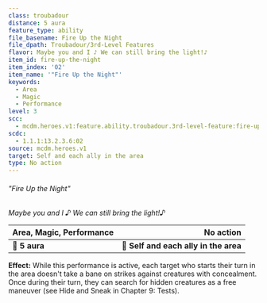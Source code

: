 ```yaml
---
class: troubadour
distance: 5 aura
feature_type: ability
file_basename: Fire Up the Night
file_dpath: Troubadour/3rd-Level Features
flavor: Maybe you and I ♪ We can still bring the light!♪
item_id: fire-up-the-night
item_index: '02'
item_name: '"Fire Up the Night"'
keywords:
  - Area
  - Magic
  - Performance
level: 3
scc:
  - mcdm.heroes.v1:feature.ability.troubadour.3rd-level-feature:fire-up-the-night
scdc:
  - 1.1.1:13.2.3.6:02
source: mcdm.heroes.v1
target: Self and each ally in the area
type: No action
---
```


###### "Fire Up the Night"

*Maybe you and I ♪ We can still bring the light!♪*

| **Area, Magic, Performance** |                         **No action** |
| ---------------------------- | ------------------------------------: |
| **📏 5 aura**                | **🎯 Self and each ally in the area** |

**Effect:** While this performance is active, each target who starts their turn in the area doesn't take a bane on strikes against creatures with concealment. Once during their turn, they can search for hidden creatures as a free maneuver (see Hide and Sneak in Chapter 9: Tests).
